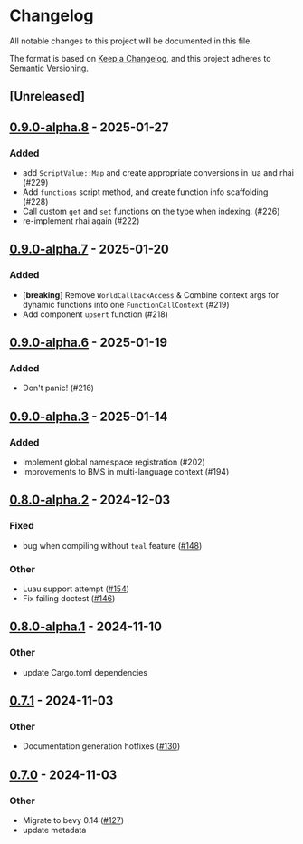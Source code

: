 # Changelog

All notable changes to this project will be documented in this file.

The format is based on [Keep a Changelog](https://keepachangelog.com/en/1.0.0/),
and this project adheres to [Semantic Versioning](https://semver.org/spec/v2.0.0.html).

## [Unreleased]

## [0.9.0-alpha.8](https://github.com/makspll/bevy_mod_scripting/compare/bevy_mod_scripting_lua-v0.9.0-alpha.7...bevy_mod_scripting_lua-v0.9.0-alpha.8) - 2025-01-27

### Added

- add `ScriptValue::Map` and create appropriate conversions in lua and rhai (#229)
- Add `functions` script method, and create function info scaffolding (#228)
- Call custom `get` and `set` functions on the type when indexing. (#226)
- re-implement rhai again (#222)

## [0.9.0-alpha.7](https://github.com/makspll/bevy_mod_scripting/compare/bevy_mod_scripting_lua-v0.9.0-alpha.6...bevy_mod_scripting_lua-v0.9.0-alpha.7) - 2025-01-20

### Added

- [**breaking**] Remove `WorldCallbackAccess` & Combine context args for dynamic functions into one `FunctionCallContext` (#219)
- Add component `upsert` function (#218)

## [0.9.0-alpha.6](https://github.com/makspll/bevy_mod_scripting/compare/bevy_mod_scripting_lua-v0.9.0-alpha.5...bevy_mod_scripting_lua-v0.9.0-alpha.6) - 2025-01-19

### Added

- Don't panic! (#216)

## [0.9.0-alpha.3](https://github.com/makspll/bevy_mod_scripting/compare/bevy_mod_scripting_lua-v0.9.0-alpha.2...bevy_mod_scripting_lua-v0.9.0-alpha.3) - 2025-01-14

### Added

- Implement global namespace registration (#202)
- Improvements to BMS in multi-language context (#194)

## [0.8.0-alpha.2](https://github.com/makspll/bevy_mod_scripting/compare/bevy_mod_scripting_lua-v0.8.0-alpha.1...bevy_mod_scripting_lua-v0.8.0-alpha.2) - 2024-12-03

### Fixed

- bug when compiling without `teal` feature ([#148](https://github.com/makspll/bevy_mod_scripting/pull/148))

### Other

- Luau support attempt ([#154](https://github.com/makspll/bevy_mod_scripting/pull/154))
- Fix failing doctest ([#146](https://github.com/makspll/bevy_mod_scripting/pull/146))

## [0.8.0-alpha.1](https://github.com/makspll/bevy_mod_scripting/compare/bevy_mod_scripting_lua-v0.8.0-alpha.0...bevy_mod_scripting_lua-v0.8.0-alpha.1) - 2024-11-10

### Other

- update Cargo.toml dependencies

## [0.7.1](https://github.com/makspll/bevy_mod_scripting/compare/bevy_mod_scripting_lua-v0.7.0...bevy_mod_scripting_lua-v0.7.1) - 2024-11-03

### Other

- Documentation generation hotfixes ([#130](https://github.com/makspll/bevy_mod_scripting/pull/130))

## [0.7.0](https://github.com/makspll/bevy_mod_scripting/compare/bevy_mod_scripting_lua-v0.6.0...bevy_mod_scripting_lua-v0.7.0) - 2024-11-03

### Other

- Migrate to bevy 0.14 ([#127](https://github.com/makspll/bevy_mod_scripting/pull/127))
- update metadata
